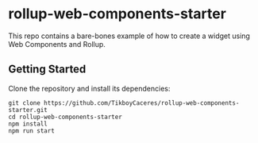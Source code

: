# rollup-web-components-starter
This repo contains a bare-bones example of how to create a widget using Web Components and Rollup.

## Getting Started
Clone the repository and install its dependencies:

    git clone https://github.com/TikboyCaceres/rollup-web-components-starter.git
    cd rollup-web-components-starter
    npm install
    npm run start
